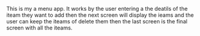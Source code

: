This is my a menu app. It works by the user entering a the deatils of the iteam they want to add then the next screen will display the ieams and the user can keep the iteams of delete them then the last screen is the final screen with all the iteams.
